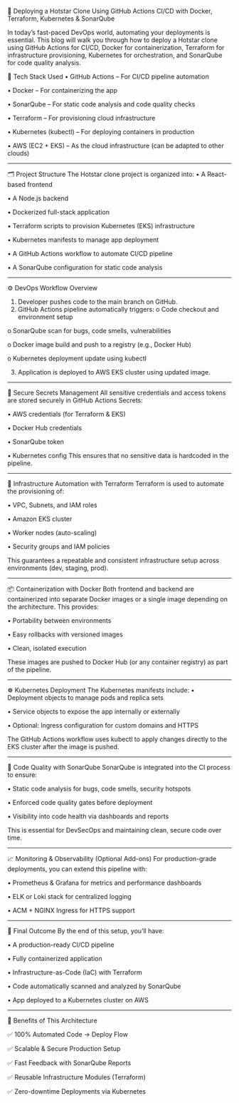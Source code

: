 🚀 Deploying a Hotstar Clone Using GitHub Actions CI/CD with Docker, Terraform, Kubernetes & SonarQube


In today’s fast-paced DevOps world, automating your deployments is essential. This blog will walk you through how to deploy a Hotstar clone using GitHub Actions for CI/CD, Docker for containerization, Terraform for infrastructure provisioning, Kubernetes for orchestration, and SonarQube for code quality analysis.

🧰 Tech Stack Used
•	GitHub Actions – For CI/CD pipeline automation

•	Docker – For containerizing the app

•	SonarQube – For static code analysis and code quality checks

•	Terraform – For provisioning cloud infrastructure

•	Kubernetes (kubectl) – For deploying containers in production

•	AWS (EC2 + EKS) – As the cloud infrastructure (can be adapted to other clouds)
________________________________________
🗂️ Project Structure
The Hotstar clone project is organized into:
•	A React-based frontend

•	A Node.js backend

•	Dockerized full-stack application

•	Terraform scripts to provision Kubernetes (EKS) infrastructure

•	Kubernetes manifests to manage app deployment

•	A GitHub Actions workflow to automate CI/CD pipeline

•	A SonarQube configuration for static code analysis
________________________________________
⚙️ DevOps Workflow Overview
1.	Developer pushes code to the main branch on GitHub.
2.	GitHub Actions pipeline automatically triggers:
o	Code checkout and environment setup

o	SonarQube scan for bugs, code smells, vulnerabilities

o	Docker image build and push to a registry (e.g., Docker Hub)

o	Kubernetes deployment update using kubectl

3.	Application is deployed to AWS EKS cluster using updated image.
________________________________________
🔐 Secure Secrets Management
All sensitive credentials and access tokens are stored securely in GitHub Actions Secrets:

•	AWS credentials (for Terraform & EKS)

•	Docker Hub credentials

•	SonarQube token

•	Kubernetes config 
This ensures that no sensitive data is hardcoded in the pipeline.
________________________________________
🧠 Infrastructure Automation with Terraform
Terraform is used to automate the provisioning of:

•	VPC, Subnets, and IAM roles

•	Amazon EKS cluster

•	Worker nodes (auto-scaling)

•	Security groups and IAM policies

This guarantees a repeatable and consistent infrastructure setup across environments (dev, staging, prod).
________________________________________
📦 Containerization with Docker
Both frontend and backend are containerized into separate Docker images or a single image depending on the architecture. This provides:

•	Portability between environments

•	Easy rollbacks with versioned images

•	Clean, isolated execution

These images are pushed to Docker Hub (or any container registry) as part of the pipeline.
________________________________________
☸️ Kubernetes Deployment
The Kubernetes manifests include:
•	Deployment objects to manage pods and replica sets

•	Service objects to expose the app internally or externally

•	Optional: Ingress configuration for custom domains and HTTPS

The GitHub Actions workflow uses kubectl to apply changes directly to the EKS cluster after the image is pushed.
________________________________________
🧪 Code Quality with SonarQube
SonarQube is integrated into the CI process to ensure:

•	Static code analysis for bugs, code smells, security hotspots

•	Enforced code quality gates before deployment

•	Visibility into code health via dashboards and reports

This is essential for DevSecOps and maintaining clean, secure code over time.
________________________________________
📈 Monitoring & Observability (Optional Add-ons)
For production-grade deployments, you can extend this pipeline with:

•	Prometheus & Grafana for metrics and performance dashboards

•	ELK or Loki stack for centralized logging

•	ACM + NGINX Ingress for HTTPS support
________________________________________
🎯 Final Outcome
By the end of this setup, you’ll have:

•	A production-ready CI/CD pipeline

•	Fully containerized application

•	Infrastructure-as-Code (IaC) with Terraform

•	Code automatically scanned and analyzed by SonarQube

•	App deployed to a Kubernetes cluster on AWS
________________________________________
📌 Benefits of This Architecture

✅ 100% Automated Code → Deploy Flow

✅ Scalable & Secure Production Setup

✅ Fast Feedback with SonarQube Reports

✅ Reusable Infrastructure Modules (Terraform)

✅ Zero-downtime Deployments via Kubernetes

